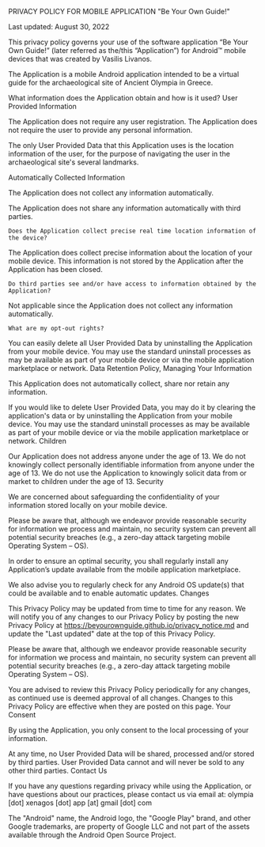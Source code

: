 
PRIVACY POLICY FOR MOBILE APPLICATION "Be Your Own Guide!"

Last updated: August 30, 2022

This privacy policy governs your use of the software application “Be Your Own Guide!” (later referred as the/this “Application”) for Android™ mobile devices that was created by Vasilis Livanos.

The Application is a mobile Android application intended to be a virtual guide for the archaeological site of Ancient Olympia in Greece.

What information does the Application obtain and how is it used?
User Provided Information

The Application does not require any user registration. The Application does not require the user to provide any personal information.

The only User Provided Data that this Application uses is the location information of the user, for the purpose of navigating the user in the archaeological site's several landmarks.

Automatically Collected Information

The Application does not collect any information automatically.

The Application does not share any information automatically with third parties.

    Does the Application collect precise real time location information of the device?

The Application does collect precise information about the location of your mobile device. This information is not stored by the Application after the Application has been closed.

    Do third parties see and/or have access to information obtained by the Application?

Not applicable since the Application does not collect any information automatically.

    What are my opt-out rights?

You can easily delete all User Provided Data by uninstalling the Application from your mobile device. You may use the standard uninstall processes as may be available as part of your mobile device or via the mobile application marketplace or network.
Data Retention Policy, Managing Your Information

This Application does not automatically collect, share nor retain any information.

If you would like to delete User Provided Data, you may do it by clearing the application's data or by uninstalling the Application from your mobile device. You may use the standard uninstall processes as may be available as part of your mobile device or via the mobile application marketplace or network.
Children

Our Application does not address anyone under the age of 13. We do not knowingly collect personally identifiable information from anyone under the age of 13. We do not use the Application to knowingly solicit data from or market to children under the age of 13.
Security

We are concerned about safeguarding the confidentiality of your information stored locally on your mobile device.

Please be aware that, although we endeavor provide reasonable security for information we process and maintain, no security system can prevent all potential security breaches (e.g., a zero-day attack targeting mobile Operating System – OS).

In order to ensure an optimal security, you shall regularly install any Application’s update available from the mobile application marketplace.

We also advise you to regularly check for any Android OS update(s) that could be available and to enable automatic updates.
Changes

This Privacy Policy may be updated from time to time for any reason. We will notify you of any changes to our Privacy Policy by posting the new Privacy Policy at https://beyourownguide.github.io/privacy_notice.md and update the "Last updated" date at the top of this Privacy Policy.

Please be aware that, although we endeavor provide reasonable security for information we process and maintain, no security system can prevent all potential security breaches (e.g., a zero-day attack targeting mobile Operating System – OS).

You are advised to review this Privacy Policy periodically for any changes, as continued use is deemed approval of all changes. Changes to this Privacy Policy are effective when they are posted on this page.
Your Consent

By using the Application, you only consent to the local processing of your information.

At any time, no User Provided Data will be shared, processed and/or stored by third parties. User Provided Data cannot and will never be sold to any other third parties.
Contact Us

If you have any questions regarding privacy while using the Application, or have questions about our practices, please contact us via email at:
olympia [dot] xenagos [dot] app [at] gmail [dot] com

The "Android" name, the Android logo, the "Google Play" brand, and other Google trademarks, are property of Google LLC and not part of the assets available through the Android Open Source Project.
